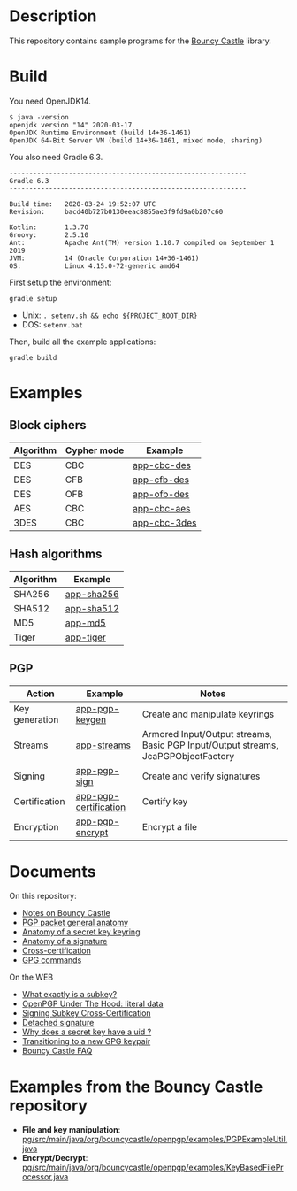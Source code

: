 # Description

This repository contains sample programs for the [Bouncy Castle](https://www.bouncycastle.org) library.

# Build

You need OpenJDK14.

    $ java -version
    openjdk version "14" 2020-03-17
    OpenJDK Runtime Environment (build 14+36-1461)
    OpenJDK 64-Bit Server VM (build 14+36-1461, mixed mode, sharing)
 
You also need Gradle 6.3.

    ------------------------------------------------------------
    Gradle 6.3
    ------------------------------------------------------------
    
    Build time:   2020-03-24 19:52:07 UTC
    Revision:     bacd40b727b0130eeac8855ae3f9fd9a0b207c60
    
    Kotlin:       1.3.70
    Groovy:       2.5.10
    Ant:          Apache Ant(TM) version 1.10.7 compiled on September 1 2019
    JVM:          14 (Oracle Corporation 14+36-1461)
    OS:           Linux 4.15.0-72-generic amd64

First setup the environment:

    gradle setup
    
* Unix: `. setenv.sh && echo ${PROJECT_ROOT_DIR}`
* DOS: `setenv.bat`
    
Then, build all the example applications:

    gradle build
    
# Examples

## Block ciphers

| Algorithm | Cypher mode | Example                      |
|-----------|-------------|------------------------------|
| DES       | CBC         | [app-cbc-des](app-cbc-des)   |
| DES       | CFB         | [app-cfb-des](app-cfb-des)   |
| DES       | OFB         | [app-ofb-des](app-ofb-des)   |
| AES       | CBC         | [app-cbc-aes](app-cbc-aes)   |
| 3DES      | CBC         | [app-cbc-3des](app-cbc-3des) |

## Hash algorithms

| Algorithm | Example                      |
|-----------|------------------------------|
| SHA256    | [app-sha256](app-sha256)     |
| SHA512    | [app-sha512](app-sha512)     |
| MD5       | [app-md5](app-md5)           |
| Tiger     | [app-tiger](app-tiger)       |

## PGP

| Action               | Example                                        | Notes                                                                              |
|----------------------|------------------------------------------------|------------------------------------------------------------------------------------|
| Key generation       | [app-pgp-keygen](app-pgp-keygen)               | Create and manipulate keyrings                                                     |
| Streams              | [app-streams](app-streams)                     | Armored Input/Output streams, Basic PGP Input/Output streams, JcaPGPObjectFactory  |
| Signing              | [app-pgp-sign](app-pgp-sign)                   | Create and verify signatures                                                       |
| Certification        | [app-pgp-certification](app-pgp-certification) | Certify key                                                                        |
| Encryption           | [app-pgp-encrypt](app-pgp-encrypt)             | Encrypt a file                                                                     |

# Documents

On this repository:

* [Notes on Bouncy Castle](doc/bouncy-castle-notes.md)
* [PGP packet general anatomy](doc/pgp-packet.md)
* [Anatomy of a secret key keyring](doc/pgp-packets-secret-keyring.md)
* [Anatomy of a signature](doc/pgp-packets-signature.md)
* [Cross-certification](doc/cross-certify.md)
* [GPG commands](doc/gpg.md)

On the WEB

* [What exactly is a subkey?](https://security.stackexchange.com/questions/76940/what-exactly-is-a-subkey)
* [OpenPGP Under The Hood: literal data](https://under-the-hood.sequoia-pgp.org/literal-data/)
* [Signing Subkey Cross-Certification](https://gnupg.org/faq/subkey-cross-certify.html)
* [Detached signature](https://subversivebytes.wordpress.com/2013/12/10/pgp-cryptography-with-the-legion-of-the-bouncy-castle-part-5/)
* [Why does a secret key have a <ultimate> uid ?](https://unix.stackexchange.com/questions/407062/gpg-list-keys-command-outputs-uid-unknown-after-importing-private-key-onto)
* [Transitioning to a new GPG keypair](https://www.alessandromenti.it/blog/2017/01/transitioning-new-gpg-keypair.html)
* [Bouncy Castle FAQ](http://www.bouncycastle.org/wiki/display/JA1/PGP+Questions)

# Examples from the Bouncy Castle repository

* **File and key manipulation**: [pg/src/main/java/org/bouncycastle/openpgp/examples/PGPExampleUtil.java](https://github.com/bcgit/bc-java/blob/master/pg/src/main/java/org/bouncycastle/openpgp/examples/PGPExampleUtil.java)
* **Encrypt/Decrypt**: [pg/src/main/java/org/bouncycastle/openpgp/examples/KeyBasedFileProcessor.java](https://github.com/bcgit/bc-java/blob/master/pg/src/main/java/org/bouncycastle/openpgp/examples/KeyBasedFileProcessor.java)

